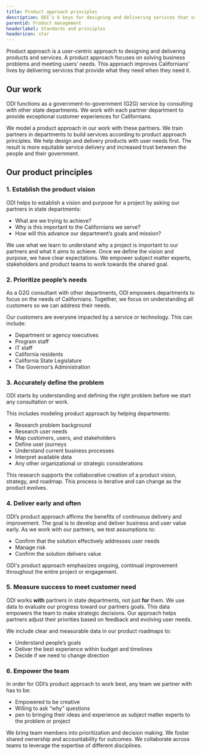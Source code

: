 ```yaml
---
title: Product approach principles
description: ODI’s 6 keys for designing and delivering services that solve business problems and meet user needs
parentid: Product management
headerlabel: Standards and principles
headericon: star
---
```

<p class="text-lead">Product approach is a user-centric approach to designing and delivering products and services. A product approach focuses on solving business problems and meeting users’ needs. This approach improves Californians’ lives by delivering services that provide what they need when they need it.</p>

## Our work

ODI functions as a government-to-government (G2G) service by consulting with other state departments. We work with each partner department to provide exceptional customer experiences for Californians.

We model a product approach in our work with these partners. We train partners in departments to build services according to product approach principles. We help design and delivery products with user needs first. The result is more equitable service delivery and increased trust between the people and their government.

## Our product principles

### 1. Establish the product vision

ODI helps to establish a vision and purpose for a project by asking our partners in state departments:

* What are we trying to achieve?
* Why is this important to the Californians we serve?
* How will this advance our department’s goals and mission?

We use what we learn to understand why a project is important to our partners and what it aims to achieve. Once we define the vision and purpose, we have clear expectations. We empower subject matter experts, stakeholders and product teams to work towards the shared goal.

### 2. Prioritize people’s needs

As a G2G consultant with other departments, ODI empowers departments to focus on the needs of Californians. Together, we focus on understanding all customers so we can address their needs.

Our customers are everyone impacted by a service or technology. This can include:

* Department or agency executives
* Program staff
* IT staff
* California residents
* California State Legislature
* The Governor’s Administration

### 3. Accurately define the problem

ODI starts by understanding and defining the right problem before we start any consultation or work.

This includes modeling product approach by helping departments:

* Research problem background
* Research user needs
* Map customers, users, and stakeholders
* Define user journeys
* Understand current business processes
* Interpret available data
* Any other organizational or strategic considerations

This research supports the collaborative creation of a product vision, strategy, and roadmap. This process is iterative and can change as the product evolves.

### 4. Deliver early and often

ODI’s product approach affirms the benefits of continuous delivery and improvement. The goal is to develop and deliver business and user value early. As we work with our partners, we test assumptions to:

* Confirm that the solution effectively addresses user needs
* Manage risk
* Confirm the solution delivers value

ODI's product approach emphasizes ongoing, continual improvement throughout the entire project or engagement.

### 5. Measure success to meet customer need

ODI works **with** partners in state departments, not just **for** them. We use data to evaluate our progress toward our partners goals. This data empowers the team to make strategic decisions. Our approach helps partners adjust their priorities based on feedback and evolving user needs.

We include clear and measurable data in our product roadmaps to:

* Understand people’s goals
* Deliver the best experience within budget and timelines
* Decide if we need to change direction

### 6. Empower the team

In order for ODI’s product approach to work best, any team we partner with has to be:

* Empowered to be creative
* Willing to ask “why” questions
* pen to bringing their ideas and experience as subject matter experts to the problem or project

We bring team members into prioritization and decision making. We foster shared ownership and accountability for outcomes. We collaborate across teams to leverage the expertise of different disciplines.
